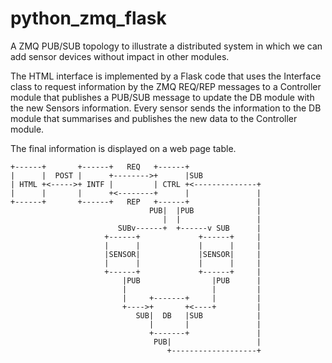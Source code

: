 # python_zmq_flask
A ZMQ PUB/SUB topology to illustrate a distributed system in which we can add sensor devices without impact in other modules.

The HTML interface is implemented by a Flask code that uses the Interface class to request information by the ZMQ REQ/REP messages 
to a Controller module that publishes a PUB/SUB message to update the DB module with the new Sensors information.
Every sensor sends the information to the DB module that summarises and publishes the new data to the Controller module.

The final information is displayed on a web page table.
```
+------+       +------+   REQ   +------+
|      |  POST |      +-------->+      |SUB
| HTML +<----->+ INTF |         | CTRL +<--------------+
|      |       |      +<--------+      |               |
+------+       +------+   REP   +------+               |
                               PUB|  |PUB              |
                                  |  |                 |
                        SUBv------+  +------v SUB      |
                     +------+             +------+     |
                     |      |             |      |     |
                     |SENSOR|             |SENSOR|     |
                     |      |             |      |     |
                     +------+             +------+     |
                         |PUB                |PUB      |
                         |                   |         |
                         |     +-------+     |         |
                         +---->+       +<----+         |
                            SUB|  DB   |SUB            |
                               |       |               |
                               +-------+               |
                                PUB|                   |
                                   +-------------------+
```
